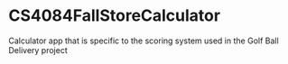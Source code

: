 # CS4084FallStoreCalculator
Calculator app that is specific to the scoring system used in the Golf Ball Delivery project
